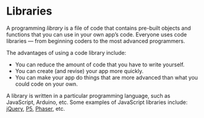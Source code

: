 # Libraries

A programming _library_ is a file of code that contains pre-built objects and functions that you can use in your own app’s code. Everyone uses code libraries — from beginning coders to the most advanced programmers.

The advantages of using a code library include:

* You can reduce the amount of code that you have to write yourself.
* You can create \(and revise\) your app more quickly.
* You can make your app do things that are more advanced than what you could code on your own.

A library is written in a particular programming language, such as JavaScript, Arduino, etc. Some examples of JavaScript libraries include: [ jQuery](http://jquery.com/), [P5](https://p5js.org/), [Phaser](http://phaser.io/), etc.

